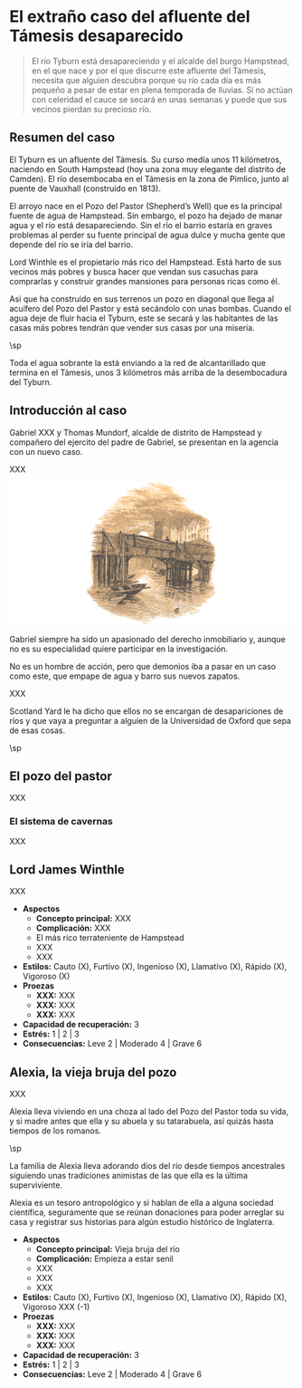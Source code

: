 # El extraño caso del afluente del Támesis desaparecido

> El río Tyburn está desapareciendo y el alcalde del burgo Hampstead, en el que nace y por el que discurre este afluente del Támesis, necesita que alguien descubra porque su río cada día es más pequeño a pesar de estar en plena temporada de lluvias. Si no actúan con celeridad el cauce se secará en unas semanas y puede que sus vecinos pierdan su precioso río.

## Resumen del caso

El Tyburn es un afluente del Támesis. Su curso medía unos 11 kilómetros, naciendo en South Hampstead (hoy una zona muy elegante del distrito de Camden). El río desembocaba en el Támesis en la zona de Pimlico, junto al puente de Vauxhall (construido en 1813).

El arroyo nace en el Pozo del Pastor (Shepherd’s Well) que es la principal fuente de agua de Hampstead. Sin embargo, el pozo ha dejado de manar agua y el río está desapareciendo. Sin el río el barrio estaría en graves problemas al perder su fuente principal de agua dulce y mucha gente que depende del río se iría del barrio.

Lord Winthle es el propietario más rico del Hampstead. Está harto de sus vecinos más pobres y busca hacer que vendan sus casuchas para comprarlas y construir grandes mansiones para personas ricas como él.

Así que ha construido en sus terrenos un pozo en diagonal que llega al acuífero del Pozo del Pastor y está secándolo con unas bombas. Cuando el agua deje de fluir hacia el Tyburn, este se secará y las habitantes de las casas más pobres tendrán que vender sus casas por una miseria.

\sp

Toda el agua sobrante la está enviando a la red de alcantarillado que termina en el Támesis, unos 3 kilómetros más arriba de la desembocadura del Tyburn.

## Introducción al caso

Gabriel XXX y Thomas Mundorf, alcalde de distrito de Hampstead y compañero del ejercito del padre de Gabriel, se presentan en la agencia con un nuevo caso.

XXX

[![Bridge at Midnight by Myles Birket Foster](./assests/images/bridge-midnight-768.png "Bridge at Midnight by Myles Birket Foster")](https://www.oldbookillustrations.com/illustrations/bridge-midnight/ "Bridge at Midnight by Myles Birket Foster")

Gabriel siempre ha sido un apasionado del derecho inmobiliario y, aunque no es su especialidad quiere participar en la investigación.

No es un hombre de acción, pero que demonios iba a pasar en un caso como este, que empape de agua y barro sus nuevos zapatos.

XXX

Scotland Yard le ha dicho que ellos no se encargan de desapariciones de ríos y que vaya a preguntar a alguien de la Universidad de Oxford que sepa de esas cosas.

\sp

## El pozo del pastor

XXX

### El sistema de cavernas

XXX

##  Lord James Winthle

XXX

* **Aspectos**
  * **Concepto principal:** XXX
  * **Complicación:** XXX
  * El más rico terrateniente de Hampstead
  * XXX
  * XXX
* **Estilos:** Cauto (X), Furtivo (X), Ingenioso (X), Llamativo (X), Rápido (X), Vigoroso (X)
* **Proezas**
  * **XXX:** XXX
  * **XXX:** XXX
  * **XXX:** XXX
* **Capacidad de recuperación:** 3
* **Estrés:** 1 | 2 | 3
* **Consecuencias:** Leve 2 | Moderado 4 | Grave 6

## Alexia, la vieja bruja del pozo

XXX

Alexia lleva viviendo en una choza al lado del Pozo del Pastor toda su vida, y si madre antes que ella y su abuela y su tatarabuela, así quizás hasta tiempos de los romanos.

\sp

La familia de Alexia lleva adorando dios del río desde tiempos ancestrales siguiendo unas tradiciones animistas de las que ella es la última superviviente.

Alexia es un tesoro antropológico y si hablan de ella a alguna sociedad científica, seguramente que se reúnan donaciones para poder arreglar su casa y registrar sus historias para algún estudio histórico de Inglaterra.

* **Aspectos**
  * **Concepto principal:** Vieja bruja del río
  * **Complicación:** Empieza a estar senil
  * XXX
  * XXX
  * XXX
* **Estilos:** Cauto (X), Furtivo (X), Ingenioso (X), Llamativo (X), Rápido (X), Vigoroso XXX (-1)
* **Proezas**
  * **XXX:** XXX
  * **XXX:** XXX
  * **XXX:** XXX
* **Capacidad de recuperación:** 3
* **Estrés:** 1 | 2 | 3
* **Consecuencias:** Leve 2 | Moderado 4 | Grave 6